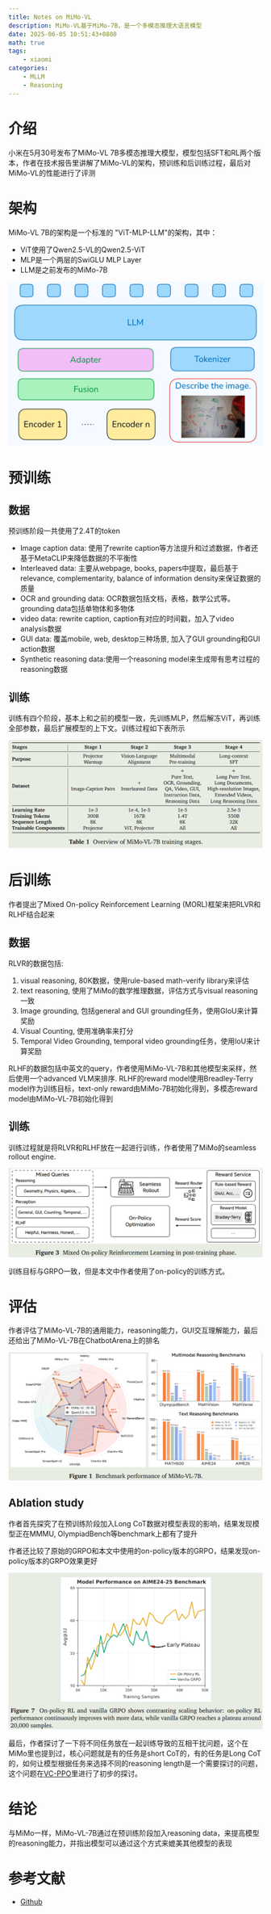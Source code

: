```yaml
---
title: Notes on MiMo-VL
description: MiMo-VL基于MiMo-7B，是一个多模态推理大语言模型
date: 2025-06-05 10:51:43+0800
math: true
tags: 
    - xiaomi
categories:
    - MLLM 
    - Reasoning
---
```


# 介绍

小米在5月30号发布了MiMo-VL 7B多模态推理大模型，模型包括SFT和RL两个版本，作者在技术报告里讲解了MiMo-VL的架构，预训练和后训练过程，最后对MiMo-VL的性能进行了评测

# 架构

MiMo-VL 7B的架构是一个标准的 "ViT-MLP-LLM"的架构，其中：

- ViT使用了Qwen2.5-VL的Qwen2.5-ViT
- MLP是一个两层的SwiGLU MLP Layer
- LLM是之前发布的MiMo-7B

![Architecture of MiMo-VL 7B](architecture.png)

# 预训练

## 数据

预训练阶段一共使用了2.4T的token

- Image caption data: 使用了rewrite caption等方法提升和过滤数据，作者还基于MetaCLIP来降低数据的不平衡性
- Interleaved data: 主要从webpage, books, papers中提取，最后基于relevance, complementarity, balance of information density来保证数据的质量
- OCR and grounding data: OCR数据包括文档，表格，数学公式等。grounding data包括单物体和多物体
- video data: rewrite caption, caption有对应的时间戳，加入了video analysis数据
- GUI data: 覆盖mobile, web, desktop三种场景, 加入了GUI grounding和GUI action数据
- Synthetic reasoning data:使用一个reasoning model来生成带有思考过程的reasoning数据

## 训练

训练有四个阶段，基本上和之前的模型一致，先训练MLP，然后解冻ViT，再训练全部参数，最后扩展模型的上下文。训练过程如下表所示

![Pretraining of MiMo-VL 7B](pretraining.png)

# 后训练

作者提出了Mixed On-policy Reinforcement Learning (MORL)框架来把RLVR和RLHF结合起来

## 数据

RLVR的数据包括:

1. visual reasoning, 80K数据，使用rule-based math-verify library来评估
2. text reasoning, 使用了MiMo的数学推理数据，评估方式与visual reasoning一致
3. Image grounding, 包括general and GUI grounding任务，使用GIoU来计算奖励
4. Visual Counting, 使用准确率来打分
5. Temporal Video Grounding, temporal video grounding任务，使用IoU来计算奖励

RLHF的数据包括中英文的query，作者使用MiMo-VL-7B和其他模型来采样，然后使用一个advanced VLM来排序.
RLHF的reward model使用Breadley-Terry model作为训练目标，text-only reward由MiMo-7B初始化得到，多模态reward model由MiMo-VL-7B初始化得到

## 训练

训练过程就是将RLVR和RLHF放在一起进行训练，作者使用了MiMo的seamless rollout engine.

![RL Training](RL_training.png)

训练目标与GRPO一致，但是本文中作者使用了on-policy的训练方式。

# 评估

作者评估了MiMo-VL-7B的通用能力，reasoning能力，GUI交互理解能力，最后还给出了MiMo-VL-7B在ChatbotArena上的排名

![Performance of MiMo-VL-7B](Performance.png)

## Ablation study

作者首先探究了在预训练阶段加入Long CoT数据对模型表现的影响，结果发现模型正在MMMU, OlympiadBench等benchmark上都有了提升

作者还比较了原始的GRPO和本文中使用的on-policy版本的GRPO，结果发现on-policy版本的GRPO效果更好

![Ablation of on-policy GRPO](on-policy-GRPO-ablation.png)

最后，作者探讨了一下将不同任务放在一起训练导致的互相干扰问题，这个在MiMo里也提到过，核心问题就是有的任务是short CoT的，有的任务是Long CoT的，如何让模型根据任务来选择不同的reasoning length是一个需要探讨的问题，这个问题在[VC-PPO](https://maosong.website/p/notes-on-vc-ppo/)里进行了初步的探讨。

# 结论

与MiMo一样，MiMo-VL-7B通过在预训练阶段加入reasoning data，来提高模型的reasoning能力，并指出模型可以通过这个方式来媲美其他模型的表现

# 参考文献

- [Github](https://github.com/XiaomiMiMo/MiMo-VL)
